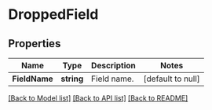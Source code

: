 # DroppedField

## Properties
Name | Type | Description | Notes
------------ | ------------- | ------------- | -------------
**FieldName** | **string** | Field name. | [default to null]

[[Back to Model list]](../README.md#documentation-for-models) [[Back to API list]](../README.md#documentation-for-api-endpoints) [[Back to README]](../README.md)

